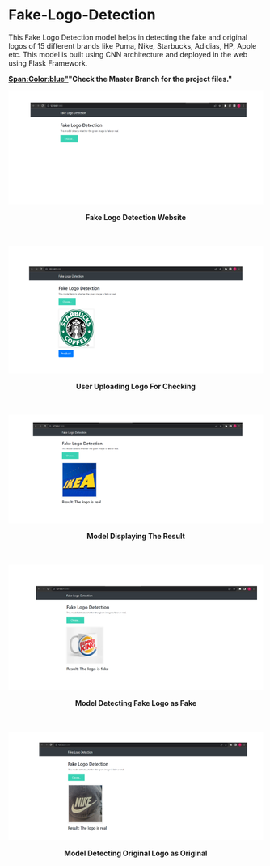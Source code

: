 # Fake-Logo-Detection
This Fake Logo Detection model helps in detecting the fake and original logos of 15 different brands like Puma, Nike, Starbucks, Adidias, HP, Apple etc. This model is built using CNN architecture and deployed in the web using Flask Framework.

<Strong><Span:Color:blue">"Check the Master Branch for the project files."</Span></Strong>

![](Website.png)
<div align="center">
  <strong>Fake Logo Detection Website</strong>
</div>
<br>
<br>

![](UserUploadingLogoForChecking.png)
<div align="center">
  <strong>User Uploading Logo For Checking</strong>
</div>
<br>
<br>

![](ModelDisplayingTheResult.png)
<div align="center">
  <strong>Model Displaying The Result</strong>
</div>
<br>
<br>

![](ModelDetectingFakeLogoasFake.png)
<div align="center">
  <strong>Model Detecting Fake Logo as Fake</strong>
</div>
<br>
<br>

![](ModelDetectingOriginalLogoasOriginal.png)
<div align="center">
  <strong>Model Detecting Original Logo as Original</strong>
</div>
<br>
<br>

